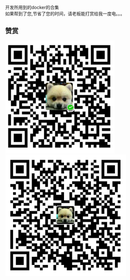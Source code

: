 开发所用到的docker的合集  
如果帮到了您,节省了您的时间，请老板能打赏给我一度电。。。
## 赞赏
![wx](images/收款码-wx.png)
![zfb](images/收款码-zfb.png)
